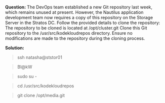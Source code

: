 **Question:**
The DevOps team established a new Git repository last week, which remains unused at present. However, the Nautilus application development team now requires a copy of this repository on the Storage Server in the Stratos DC. 
Follow the provided details to clone the repository: The repository to be cloned is located at /opt/cluster.git 
Clone this Git repository to the /usr/src/kodekloudrepos directory. Ensure no modifications are made to the repository during the cloning process.

**Solution:**
> ssh natasha@ststor01

> Bl@kW

> sudo su -

> cd /usr/src/kodekloudrepos

> git clone /opt/media.git
